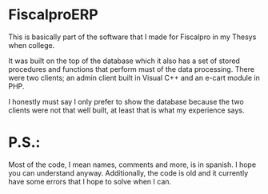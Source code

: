 FiscalproERP
============
This is basically part of the software that I made for Fiscalpro in my Thesys when college.

It was built on the top of the database which it also has a set of stored procedures and functions that perform must of the
data processing. There were two clients; an admin client built in Visual C++ and an e-cart module in PHP.

I honestly must say I only prefer to show the database because the two clients were not that well built, at least that is what my experience says.

P.S.:
=====

Most of the code, I mean names, comments and more, is in spanish. I hope you can understand anyway. Additionally, the code is old and it currently have some errors that I hope to solve when I can.
